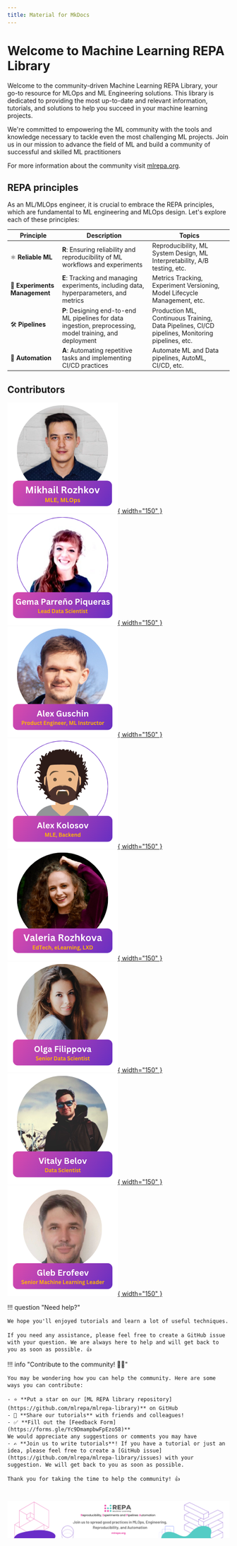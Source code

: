 ```yaml
---
title: Material for MkDocs
---
```

<!-- ![banner](static/main-banner.png) -->
# Welcome to Machine Learning REPA Library

Welcome to the community-driven Machine Learning REPA Library, your go-to resource for MLOps and ML Engineering solutions. This library is dedicated to providing the most up-to-date and relevant information, tutorials, and solutions to help you succeed in your machine learning projects.

We're committed to empowering the ML community with the tools and knowledge necessary to tackle even the most challenging ML projects. Join us in our mission to advance the field of ML and build a community of successful and skilled ML practitioners

For more information about the community visit [mlrepa.org](https://mlrepa.org/).


## REPA principles 

As an ML/MLOps engineer, it is crucial to embrace the REPA principles, which are fundamental to ML engineering and MLOps design. Let's explore each of these principles:

| Principle | Description | Topics |
| --- | --- | --- |
| ⚛️ **Reliable ML** | **R**:  Ensuring reliability and reproducibility of ML workflows and experiments | Reproducibility, ML System Design, ML Interpretability, A/B testing, etc. |
| 🧪 **Experiments Management** | **E**: Tracking and managing experiments, including data, hyperparameters, and metrics | Metrics Tracking, Experiment Versioning, Model Lifecycle Management, etc. |
| 🛠️ **Pipelines** | **P**: Designing end-to-end ML pipelines for data ingestion, preprocessing, model training, and deployment | Production ML, Continuous Training, Data Pipelines, CI/CD pipelines, Monitoring pipelines, etc. |
| 🤖 **Automation** | **A**: Automating repetitive tasks and implementing CI/CD practices | Automate ML and Data pipelines, AutoML, CI/CD, etc. |


## Contributors 

<a 
    href="https://www.linkedin.com/in/mnrozhkov/" target="_blank"
    >![Mikhail Rozhkov](static/contributors/mikhail-rozhkov.png){ width="150" }
</a>
<a
    href="https://www.linkedin.com/in/gemaparreno/" target="_blank"
    >![Gema Parreño Piqueras](static/contributors/gema-parreno-piqueras.png){ width="150" }
</a>
<a
    href="https://www.linkedin.com/in/1aguschin/" target="_blank"
    >![Alexander Gushcin](static/contributors/alex-guschin.png){ width="150" }
</a>
<a
    href="https://github.com/ankxyz" target="_blank"
    >![Alex Kolosov](static/contributors/alex-kolosov.png){ width="150" }
</a>
<a
    href="https://www.linkedin.com/in/valeria-rozhkova-7a2710222/" target="_blank"
    >![Valeria Rozhkova](static/contributors/valeria-rozhkova.png){ width="150" }
</a>
<a
    href="https://www.linkedin.com/in/olga-filippova-b029a51b9/" target="_blank"
    >![Olga Filippova](static/contributors/olga-filippova.png){ width="150" }
</a>
<a
    href="https://www.linkedin.com/in/vitbelov/" target="_blank"
    >![Vitaly Belov](static/contributors/vitaly-belov.png){ width="150" }
</a>
<a
    href="https://www.linkedin.com/in/gerofeev/" target="_blank"
    >![Gleb Erofeev](static/contributors/gleb-erofeev.png){ width="150" }
</a>



!!! question  "Need help?"

    We hope you'll enjoyed tutorials and learn a lot of useful techniques. 
    
    If you need any assistance, please feel free to create a GitHub issue with your question. We are always here to help and will get back to you as soon as possible. 👍



!!! info "Contribute to the community! 🙏🏻"

    You may be wondering how you can help the community. Here are some ways you can contribute:

    - ⭐ **Put a star on our [ML REPA library repository](https://github.com/mlrepa/mlrepa-library)** on GitHub 
    - 📣 **Share our tutorials** with friends and colleagues! 
    - ✅ **Fill out the [Feedback Form](https://forms.gle/Yc9DmampbwFpEzo58)**
    We would appreciate any suggestions or comments you may have
    - ✍️ **Join us to write tutorials**! If you have a tutorial or just an idea, please feel free to create a [GitHub issue](https://github.com/mlrepa/mlrepa-library/issues) with your suggestion. We will get back to you as soon as possible.

    Thank you for taking the time to help the community! 👍    


# 
![banner](static/footer.png)